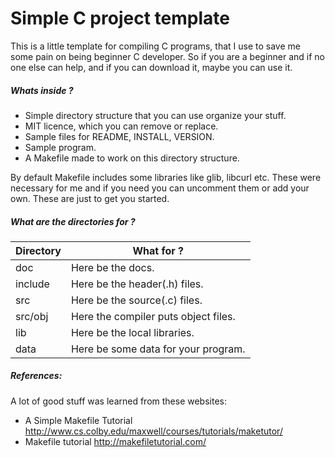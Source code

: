 Simple C project template
===============================

This is a little template for compiling C programs, that I use
to save me some pain on being beginner C developer. So if you are a beginner and if no one else can help, and if you can download it, maybe you can use it.

##### Whats inside ?

- Simple directory structure that you can use organize your stuff.
- MIT licence, which you can remove or replace.
- Sample files for README, INSTALL, VERSION.
- Sample program.
- A Makefile made to work on this directory structure.

By default Makefile includes some libraries like glib, libcurl etc. 
These were necessary for me and if you need you can uncomment them or 
add your own. These are just to get you started.


##### What are the directories for ?

Directory   |   What for ?
-------     |   --------
doc  	      |   Here be the docs.
include     |   Here be the header(.h) files.
src 	      |   Here be the source(.c) files.
src/obj     |   Here the compiler puts object files.
lib         |   Here be the local libraries.
data        |   Here be some data for your program. 	 


##### References:
A lot of good stuff was learned from these websites:

* A Simple Makefile Tutorial
http://www.cs.colby.edu/maxwell/courses/tutorials/maketutor/
* Makefile tutorial
http://makefiletutorial.com/
